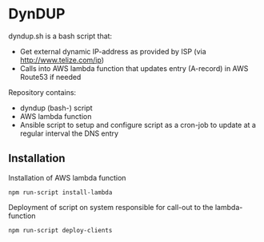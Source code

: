 DynDUP
======

dyndup.sh is a bash script that:
- Get external dynamic IP-address as provided by ISP (via http://www.telize.com/ip)
- Calls into AWS lambda function that updates entry (A-record) in AWS Route53 if needed

Repository contains:
- dyndup (bash-) script
- AWS lambda function
- Ansible script to setup and configure script as a cron-job to update at a regular interval the DNS entry

Installation
------------
Installation of AWS lambda function

    npm run-script install-lambda

Deployment of script on system responsible for call-out to the lambda-function

    npm run-script deploy-clients


